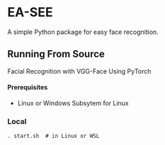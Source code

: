 # EA-SEE
A simple Python package for easy face recognition.

## Running From Source

Facial Recognition with VGG-Face Using PyTorch

#### Prerequisites

 - Linux or Windows Subsytem for Linux

### Local

    . start.sh  # in Linux or WSL
